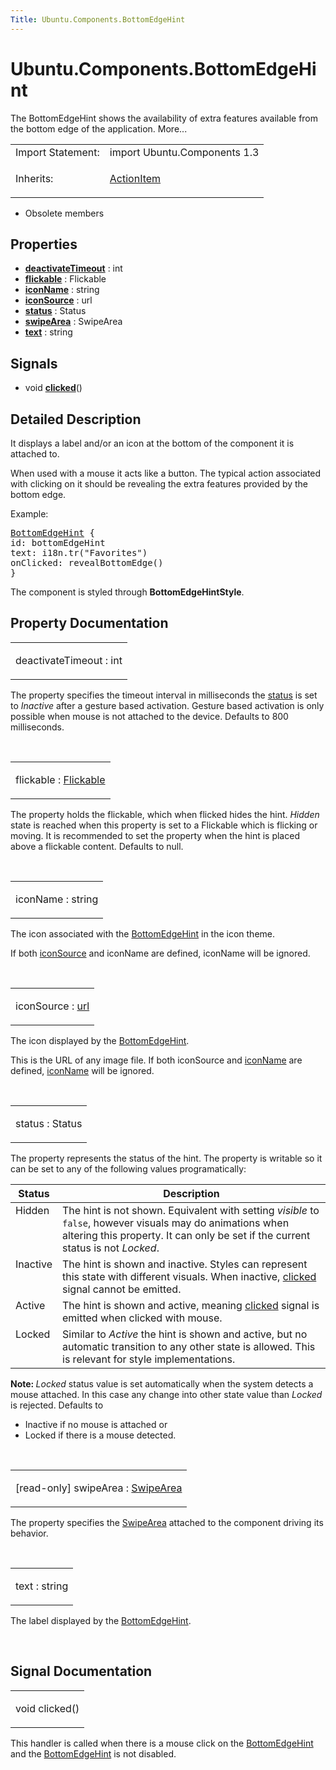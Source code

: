 ```yaml
---
Title: Ubuntu.Components.BottomEdgeHint
---
```


# Ubuntu.Components.BottomEdgeHint

<span class="subtitle"></span>
<!-- $$$BottomEdgeHint-brief -->
<p>The BottomEdgeHint shows the availability of extra features available from the bottom edge of the application. More...</p>
<!-- @@@BottomEdgeHint -->
<table class="alignedsummary">
<tr><td class="memItemLeft rightAlign topAlign"> Import Statement:</td><td class="memItemRight bottomAlign"> import Ubuntu.Components 1.3</td></tr><tr><td class="memItemLeft rightAlign topAlign"> Inherits:</td><td class="memItemRight bottomAlign"> <p><a href="Ubuntu.Components.ActionItem.md">ActionItem</a></p>
</td></tr></table><ul>
<li>Obsolete members</li>
</ul>
<h2 id="properties">Properties</h2>
<ul>
<li class="fn"><b><b><a href="#deactivateTimeout-prop">deactivateTimeout</a></b></b> : int</li>
<li class="fn"><b><b><a href="#flickable-prop">flickable</a></b></b> : Flickable</li>
<li class="fn"><b><b><a href="#iconName-prop">iconName</a></b></b> : string</li>
<li class="fn"><b><b><a href="#iconSource-prop">iconSource</a></b></b> : url</li>
<li class="fn"><b><b><a href="#status-prop">status</a></b></b> : Status</li>
<li class="fn"><b><b><a href="#swipeArea-prop">swipeArea</a></b></b> : SwipeArea</li>
<li class="fn"><b><b><a href="#text-prop">text</a></b></b> : string</li>
</ul>
<h2 id="signals">Signals</h2>
<ul>
<li class="fn">void <b><b><a href="#clicked-signal">clicked</a></b></b>()</li>
</ul>
<!-- $$$BottomEdgeHint-description -->
<h2 id="details">Detailed Description</h2>
</p>
<p>It displays a label and/or an icon at the bottom of the component it is attached to.</p>
<p>When used with a mouse it acts like a button. The typical action associated with clicking on it should be revealing the extra features provided by the bottom edge.</p>
<p>Example:</p>
<pre class="qml"><span class="type"><a href="index.html">BottomEdgeHint</a></span> {
<span class="name">id</span>: <span class="name">bottomEdgeHint</span>
<span class="name">text</span>: <span class="name">i18n</span>.<span class="name">tr</span>(<span class="string">&quot;Favorites&quot;</span>)
<span class="name">onClicked</span>: <span class="name">revealBottomEdge</span>()
}</pre>
<p>The component is styled through <b>BottomEdgeHintStyle</b>.</p>
<!-- @@@BottomEdgeHint -->
<h2>Property Documentation</h2>
<!-- $$$deactivateTimeout -->
<table class="qmlname"><tr valign="top" id="deactivateTimeout-prop"><td class="tblQmlPropNode"><p><span class="name">deactivateTimeout</span> : <span class="type">int</span></p></td></tr></table><p>The property specifies the timeout interval in milliseconds the <a href="#status-prop">status</a> is set to <i>Inactive</i> after a gesture based activation. Gesture based activation is only possible when mouse is not attached to the device. Defaults to 800 milliseconds.</p>
<!-- @@@deactivateTimeout -->
<br/>
<!-- $$$flickable -->
<table class="qmlname"><tr valign="top" id="flickable-prop"><td class="tblQmlPropNode"><p><span class="name">flickable</span> : <span class="type"><a href="QtQuick.Flickable.md">Flickable</a></span></p></td></tr></table><p>The property holds the flickable, which when flicked hides the hint. <i>Hidden</i> state is reached when this property is set to a Flickable which is flicking or moving. It is recommended to set the property when the hint is placed above a flickable content. Defaults to null.</p>
<!-- @@@flickable -->
<br/>
<!-- $$$iconName -->
<table class="qmlname"><tr valign="top" id="iconName-prop"><td class="tblQmlPropNode"><p><span class="name">iconName</span> : <span class="type">string</span></p></td></tr></table><p>The icon associated with the <a href="index.html">BottomEdgeHint</a> in the icon theme.</p>
<p>If both <a href="#iconSource-prop">iconSource</a> and iconName are defined, iconName will be ignored.</p>
<!-- @@@iconName -->
<br/>
<!-- $$$iconSource -->
<table class="qmlname"><tr valign="top" id="iconSource-prop"><td class="tblQmlPropNode"><p><span class="name">iconSource</span> : <span class="type"><a href="http://doc.qt.io/qt-5/qml-url.html">url</a></span></p></td></tr></table><p>The icon displayed by the <a href="index.html">BottomEdgeHint</a>.</p>
<p>This is the URL of any image file. If both iconSource and <a href="#iconName-prop">iconName</a> are defined, <a href="#iconName-prop">iconName</a> will be ignored.</p>
<!-- @@@iconSource -->
<br/>
<!-- $$$status -->
<table class="qmlname"><tr valign="top" id="status-prop"><td class="tblQmlPropNode"><p><span class="name">status</span> : <span class="type">Status</span></p></td></tr></table><p>The property represents the status of the hint. The property is writable so it can be set to any of the following values programatically:</p>
<table class="generic">
<thead><tr class="qt-style"><th >Status</th><th >Description</th></tr></thead>
<tr valign="top"><td >Hidden</td><td >The hint is not shown. Equivalent with setting <i>visible</i> to <code>false</code>, however visuals may do animations when altering this property. It can only be set if the current status is not <i>Locked</i>.</td></tr>
<tr valign="top"><td >Inactive</td><td >The hint is shown and inactive. Styles can represent this state with different visuals. When inactive, <a href="#clicked-signal">clicked</a> signal cannot be emitted.</td></tr>
<tr valign="top"><td >Active</td><td >The hint is shown and active, meaning <a href="#clicked-signal">clicked</a> signal is emitted when clicked with mouse.</td></tr>
<tr valign="top"><td >Locked</td><td >Similar to <i>Active</i> the hint is shown and active, but no automatic transition to any other state is allowed. This is relevant for style implementations.</td></tr>
</table>
<p><b>Note: </b><i>Locked</i> status value is set automatically when the system detects a mouse attached. In this case any change into other state value than <i>Locked</i> is rejected. Defaults to</p><ul>
<li>Inactive if no mouse is attached or</li>
<li>Locked if there is a mouse detected.</li>
</ul>
<!-- @@@status -->
<br/>
<!-- $$$swipeArea -->
<table class="qmlname"><tr valign="top" id="swipeArea-prop"><td class="tblQmlPropNode"><p><span class="qmlreadonly">[read-only] </span><span class="name">swipeArea</span> : <span class="type"><a href="Ubuntu.Components.SwipeArea.md">SwipeArea</a></span></p></td></tr></table><p>The property specifies the <a href="Ubuntu.Components.SwipeArea.md">SwipeArea</a> attached to the component driving its behavior.</p>
<!-- @@@swipeArea -->
<br/>
<!-- $$$text -->
<table class="qmlname"><tr valign="top" id="text-prop"><td class="tblQmlPropNode"><p><span class="name">text</span> : <span class="type">string</span></p></td></tr></table><p>The label displayed by the <a href="index.html">BottomEdgeHint</a>.</p>
<!-- @@@text -->
<br/>
<h2>Signal Documentation</h2>
<!-- $$$clicked -->
<table class="qmlname"><tr valign="top" id="clicked-signal"><td class="tblQmlFuncNode"><p><span class="type">void</span> <span class="name">clicked</span>()</p></td></tr></table><p>This handler is called when there is a mouse click on the <a href="index.html">BottomEdgeHint</a> and the <a href="index.html">BottomEdgeHint</a> is not disabled.</p>
<!-- @@@clicked -->
<br/>
